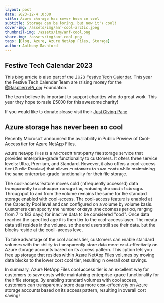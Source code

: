 ```yaml
---
layout: post
date: 2023-12-4 10:00
title: Azure storage has never been so cool
subtitle: Storage can be boring, but now it's cool! 
cover-img: /assets/img/anf-cool-arctic.jpeg
thumbnail-img: /assets/img/anf-cool.png
share-img: /assets/img/anf-cool.png
tags: [Blog, Azure, Azure NetApp Files, Storage]
author: Anthony Mashford
---
```


## Festive Tech Calendar 2023

This blog article is also part of the 2023 [Festive Tech Calendar](https://festivetechcalendar.com/). This year the Festive Tech Calendar Team are raising money for the [@RaspberryPi_org](https://www.raspberrypi.org/donate/) Foundation.

The team believe its important to support charities who do great work. This year they hope to rasie £5000 for this awesome charity!

If you would like to donate please visit their [Just Giving Page](https://www.justgiving.com/page/festive-tech-calendar-2023)

## Azure storage has never been so cool

Recently Microsoft announced the availability in Public Preview of Cool-Access tier for Azure NetApp Files.

Azure NetApp Files is a Microsoft first-party file storage service that provides enterprise-grade functionality to customers. It offers three service levels: Ultra, Premium, and Standard. However, it also offers a cool-access tier (Public Preview) that allows customers to save costs while maintaining the same enterprise-grade functionality for their file storage.

The cool-access feature moves cold (infrequently accessed) data transparently to a cheaper storage tier, reducing the cost of storage. Throughput to and from the volume remains the same for the standard storage enabled with cool-access. The cool-access feature is enabled at the Capacity Pool level and can configured on a volume by volume basis. Customers can specify the number of days (the coolness period, ranging from 7 to 183 days) for inactive data to be considered "cool". Once data reached the specified age it is then tier to the cool-access layer. The meata data still resides in the volume, so the end users still see their data, but the blocks reside at the cool -access level.

To take advantage of the cool access tier, customers can enable standard volumes with the ability to transparently store data more cost-effectively on Azure storage accounts based on its access pattern. This option lets you free up storage that resides within Azure NetApp Files volumes by moving data blocks to the lower cost cool tier, resulting in overall cost savings.

In summary, Azure NetApp Files cool access tier is an excellent way for customers to save costs while maintaining enterprise-grade functionality for their file storage. By enabling standard volumes with cool access, customers can transparently store data more cost-effectively on Azure storage accounts based on its access pattern, resulting in overall cost savings 
